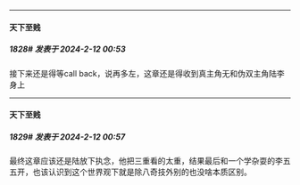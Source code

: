 
*****

####  天下至贱  
##### 1828#       发表于 2024-2-12 00:53

接下来还是得等call back，说再多左，这章还是得收到真主角无和伪双主角陆李身上

*****

####  天下至贱  
##### 1829#       发表于 2024-2-12 00:57

最终这章应该还是陆放下执念，他把三重看的太重，结果最后和一个学杂耍的李五五开，也该认识到这个世界观下就是除八奇技外别的也没啥本质区别。

